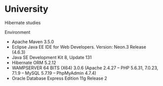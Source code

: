 # University
Hibernate studies

Environment

 - Apache Maven 3.5.0
 - Eclipse Java EE IDE for Web Developers. Version: Neon.3 Release (4.6.3)
 - Java SE Development Kit 8, Update 131
 - Hibernate ORM 5.2.12
 - WAMPSERVER 64 BITS (X64) 3.0.6 (Apache 2.4.27 – PHP 5.6.31, 7.0.23, 7.1.9 – MySQL 5.7.19 – PhpMyAdmin 4.7.4)
 - Oracle Database Express Edition 11g Release 2
